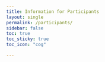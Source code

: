 ```yaml
---
title: Information for Participants
layout: single
permalink: /participants/
sidebar: false
toc: true
toc_sticky: true
toc_icon: "cog"

---
```





